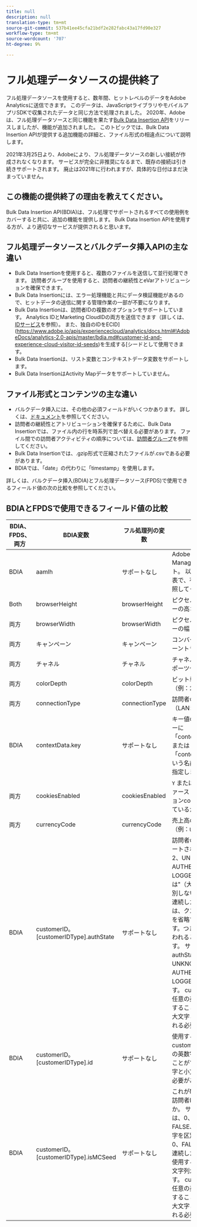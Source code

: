 ```yaml
---
title: null
description: null
translation-type: tm+mt
source-git-commit: 537b41ee45cfa21bdf2e282fabc43a17fd90e327
workflow-type: tm+mt
source-wordcount: '707'
ht-degree: 9%

---
```



# フル処理データソースの提供終了

フル処理データソースを使用すると、数年間、ヒットレベルのデータをAdobe Analyticsに送信できます。 このデータは、JavaScriptライブラリやモバイルアプリSDKで収集されたデータと同じ方法で処理されました。 2020年、Adobeは、フル処理データソースと同じ機能を果たす[Bulk Data Insertion API](https://www.adobe.io/apis/experiencecloud/analytics/docs.html#!AdobeDocs/analytics-2.0-apis/master/bdia.md)をリリースしましたが、機能が追加されました。 このトピックでは、Bulk Data Insertion APIが提供する追加機能の詳細と、ファイル形式の相違点について説明します。

2021年3月25日より、Adobeにより、フル処理データソースの新しい接続が作成されなくなります。 サービスが完全に非推奨になるまで、既存の接続は引き続きサポートされます。 廃止は2021年に行われますが、具体的な日付はまだ決まっていません。

## この機能の提供終了の理由を教えてください。

Bulk Data Insertion API(BDIA)は、フル処理でサポートされるすべての使用例をカバーすると共に、追加の機能を提供します。 Bulk Data Insertion APIを使用する方が、より適切なサービスが提供されると思います。

## フル処理データソースとバルクデータ挿入APIの主な違い

* Bulk Data Insertionを使用すると、複数のファイルを送信して並行処理できます。 訪問者グループを使用すると、訪問者の継続性とeVarアトリビューションを確保できます。
* Bulk Data Insertionには、エラー処理機能と共にデータ検証機能があるので、ヒットデータの送信に関する管理作業の一部が不要になります。
* Bulk Data Insertionは、訪問者IDの複数のオプションをサポートしています。 Analytics IDとMarketing CloudIDの両方を送信できます（詳しくは、[IDサービス](https://experienceleague.adobe.com/docs/id-service/using/home.html)を参照）。 また、独自のIDをECID](https://www.adobe.io/apis/experiencecloud/analytics/docs.html#!AdobeDocs/analytics-2.0-apis/master/bdia.md#customer-id-and-experience-cloud-visitor-id-seeds)を生成する[シードとして使用できます。
* Bulk Data Insertionは、リスト変数とコンテキストデータ変数をサポートします。
* Bulk Data InsertionはActivity Mapデータをサポートしていません。

## ファイル形式とコンテンツの主な違い

* バルクデータ挿入には、その他の必須フィールドがいくつかあります。 詳しくは、[ドキュメント](https://www.adobe.io/apis/experiencecloud/analytics/docs.html#!AdobeDocs/analytics-2.0-apis/master/bdia.md)を参照してください。
* 訪問者の継続性とアトリビューションを確保するために、Bulk Data Insertionでは、ファイル内の行を時系列で並べ替える必要があります。 ファイル間での訪問者アクティビティの順序については、[訪問者グループ](https://www.adobe.io/apis/experiencecloud/analytics/docs.html#!AdobeDocs/analytics-2.0-apis/master/bdia.md#visitor-groups)を参照してください。
* Bulk Data Insertionでは、.gzip形式で圧縮されたファイルが.csvである必要があります。
* BDIAでは、「date」の代わりに「timestamp」を使用します。

詳しくは、バルクデータ挿入(BDIA)とフル処理データソース(FPDS)で使用できるフィールド値の次の比較を参照してください。

## BDIAとFPDSで使用できるフィールド値の比較

| BDIA、FPDS、両方 | BDIA変数 | フル処理列の変数 | 説明 |
| --- | --- | --- | --- |
| BDIA | aamlh | サポートなし | Adobe Audience Managerの場所のヒント。 以下のAAM地域一覧表で、有効なIDの値を参照してください。 |
| Both | browserHeight | browserHeight | ピクセル単位のブラウザーの高さ（例：768） |
| 両方 | browserWidth | browserWidth | ピクセル単位のブラウザーの幅（例：1024） |
| 両方 | キャンペーン | キャンペーン | コンバージョンキャンペーントラッキングコード |
| 両方 | チャネル | チャネル | チャネル文字列（例：スポーツセクション） |
| 両方 | colorDepth | colorDepth | ビット単位の画面の色（例：24） |
| 両方 | connectionType | connectionType | 訪問者の接続タイプ（LANまたはモデム） |
| BDIA | contextData.key | サポートなし | キー値のペアは、ヘッダーに「contextData.product」または「contextData.color」という名前を付けることで指定します |
| 両方 | cookiesEnabled | cookiesEnabled | `Y` または、訪問者 `N` がファーストパーティセッションcookieをサポートしているかどうか |
| 両方 | currencyCode | currencyCode | 売上高の通貨コード（例：`USD`） |
| BDIA | customerID。[customerIDType].authState | サポートなし | 訪問者の認証状態。 サポートされる値は、0、1、2、UNKNOWN、AUTHENTICATED、LOGGED_OUTまたは&quot;（大文字と小文字を区別しない）です。 2つの連続した一重引用符(&quot;)は、クエリ文字列から値を省略する原因となります。つまり、ヒットが行われるときに0になります。 サポートされるauthStateの数値は、0 = UNKNOWN、1 = AUTHENTICATED、2 = LOGGED_OUTを表します。 customerIDTypeは任意の英数字の文字列にすることができますが、大文字と小文字が区別される必要があります。 |
| BDIA | customerID。[customerIDType].id | サポートなし | 使用する顧客ID。 customerIDTypeは任意の英数字の文字列にすることができますが、大文字と小文字が区別される必要があります。 |
| BDIA | customerID。[customerIDType].isMCSeed | サポートなし | これがMarketing Cloud訪問者IDのシードかどうか。 サポートされる値は、0、1、TRUE、FALSE、&quot;（大文字と小文字を区別しない）です。 0、FALSE、または2つの連続した一重引用符(&quot;)を使用すると、値がクエリ文字列から省略されます。 customerIDTypeは任意の英数字の文字列にすることができますが、大文字と小文字が区別される必要があります。 |
